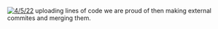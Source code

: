 [![4/5/22](https://classroom.github.com/assets/deadline-readme-button-8d59dc4de5201274e310e4c54b9627a8934c3b88527886e3b421487c677d23eb.svg)](https://classroom.github.com/a/XgLAZLK6)
uploading lines of code we are proud of then making external commites and merging them. 

